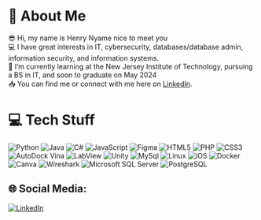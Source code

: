 # :eyes: About Me
:sunglasses:	Hi, my name is Henry Nyame nice to meet you<br>:computer:	I have great interests in IT, cybersecurity, databases/database admin, information security, and information systems.<br>:scroll:	I’m currently learning at the New Jersey Institute of Technology, pursuing a BS in IT, and soon to graduate on May 2024<br>
:inbox_tray:	You can find me or connect with me here on <a href="https://www.linkedin.com/in/henrynyame/" target="_blank">LinkedIn</a>.


# :computer:	Tech Stuff
![Python](https://img.shields.io/badge/python-%233776AB?style=flat-square&logo=Python&logoColor=ffde57) ![Java](https://img.shields.io/badge/java-orange?style=flat-square&logo=Java&logoColor=Orange)  ![C#](https://img.shields.io/badge/C%23-%23512BD4?style=flat-square&logo=C%23&logoColor=FFFFFF)  ![JavaScript](https://img.shields.io/badge/javascript-%23F7DF1E?style=flat-square&logo=JavaScript&logoColor=323330) ![Figma](https://img.shields.io/badge/Figma-%23F24E1E?style=flat-square&logo=Figma&logoColor=000000) ![HTML5](https://img.shields.io/badge/HTML5-%23E34F26?style=flat-square&logo=HTML5&logoColor=000000) ![PHP](https://img.shields.io/badge/PHP-%23777BB4?style=flat-square&logo=PHP&logoColor=%23FFFFFF) ![CSS3](https://img.shields.io/badge/CSS3-%231572B6?style=flat-square&logo=CSS3&logoColor=%23FFFFFF) ![AutoDock Vina](https://img.shields.io/badge/Autodock%20Vina-%23000000?style=flat-square&logo=Autodock%20Vina&logoColor=%23000000) ![LabView](https://img.shields.io/badge/LabView-%23FFDB00?style=flat-square&logo=LabView&logoColor=%23000000) ![Unity](https://img.shields.io/badge/Unity-%23FFFFFF?style=flat-square&logo=Unity&logoColor=%23000000) ![MySql](https://img.shields.io/badge/MySql-%234479A1?style=flat-square&logo=MySql&logoColor=%23000000) ![Linux](https://img.shields.io/badge/Linux-%23FCC624?style=flat-square&logo=Linux&logoColor=%23000000) ![iOS](https://img.shields.io/badge/iOS-%23000000?style=flat-square&logo=Apple&logoColor=%23A9A9A9) ![Docker](https://img.shields.io/badge/Docker-%232496ED?style=flat-square&logo=Docker&logoColor=%23A9A9A9) ![Canva](https://img.shields.io/badge/Canva-%2300C4CC?style=flat-square&logo=Canva&logoColor=%23FFFFFF) ![Wireshark](https://img.shields.io/badge/Wireshark-%231679A7?style=flat-square&logo=Wireshark&logoColor=%23FFFFFF) ![Microsoft SQL Server](https://img.shields.io/badge/Microsoft%20SQL%20Server-%23CC2927?style=flat-square&logo=Microsoft%20SQL%20Server&logoColor=%23FFFFFF) ![PostgreSQL](https://img.shields.io/badge/PostgreSQL-%234169E1?style=flat-square&logo=PostgreSQL&logoColor=%23FFFFFF)

## :globe_with_meridians:	Social Media:
[![LinkedIn](https://img.shields.io/badge/LinkedIn-%230A66C2?style=flat-square&logo=LinkedIn&logoColor=%23FFFFFF)](https://www.linkedin.com/in/henrynyame)
